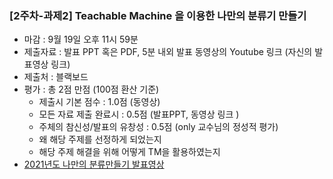 
### [2주차-과제2] Teachable Machine 을 이용한 나만의 분류기 만들기 
- 마감 : 9월 19일 오후 11시 59분
- 제출자료 : 발표 PPT 혹은 PDF, 5분 내외 발표 동영상의 Youtube 링크 (자신의 발표영상 링크) 
- 제출처 : 블랙보드
- 평가 : 총 2점 만점 (100점 환산 기준)
  -  제출시 기본 점수 : 1.0점 (동영상)
  -  모든 자료 제출 완료시 : 0.5점 (발표PPT, 동영상 링크 )
  -  주체의 참신성/발표의 유창성 : 0.5점 (only 교수님의 정성적 평가)
    - 왜 해당 주제를 선정하게 되었는지
    - 해당 주제 해결을 위해 어떻게 TM을 활용하였는지  
- [2021년도 나만의 분류만들기 발표영상](https://www.youtube.com/playlist?list=PL1xKqHsVFgvnVoBNvBwyJP7EJNm-CipWS)
